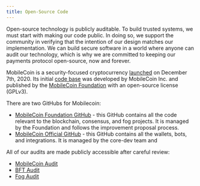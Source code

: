 ```yaml
---
title: Open-Source Code
---
```

Open-source technology is publicly auditable. To build trusted systems, we must start with making our code public. In doing so, we support the community in verifying that the intention of our design matches our implementation. We can build secure software in a world where anyone can audit our technology, which is why we are committed to keeping our payments protocol open-source, now and forever.

MobileCoin is a security-focused cryptocurrency [launched](https://mobilecoinfoundation.medium.com/mobilecoin-main-net-8e355d82c726) on December 7th, 2020. Its initial [code base](https://github.com/mobilecoinfoundation/mobilecoin) was developed by MobileCoin Inc. and published by the [MobileCoin Foundation](https://mobilecoin.foundation/) with an open-source license (GPLv3).

There are two GitHubs for Mobilecoin:
- [MobileCoin Foundation GitHub](https://github.com/mobilecoinfoundation/) - this GitHub contains all the code relevant to the blockchain, consensus, and fog projects. It is managed by the Foundation and follows the improvement proposal process.
- [MobileCoin Official GitHub](https://github.com/mobilecoinofficial/) - this GitHub contains all the wallets, bots, and integrations. It is managed by the core-dev team and 

All of our audits are made publicly accessible after careful review:
- [MobileCoin Audit](https://github.com/trailofbits/publications/blob/master/reviews/Mobilecoin.pdf)
- [BFT Audit](https://github.com/trailofbits/publications/blob/master/reviews/MobileCoinBFT.pdf)
- [Fog Audit](https://github.com/trailofbits/publications/blob/master/reviews/MobilecoinFog.pdf)
